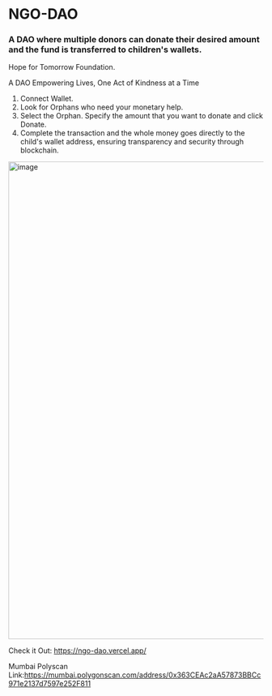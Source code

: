 # NGO-DAO


### A DAO  where multiple donors can donate their desired amount and the fund is transferred to children's wallets.


Hope for Tomorrow Foundation.


A DAO Empowering Lives, One Act of Kindness at a Time


1. Connect Wallet.
2. Look for Orphans who need your monetary help.
3. Select the Orphan. Specify the amount that you want to donate and click Donate.
4. Complete the transaction and the whole money goes directly to the child's wallet address, ensuring transparency and security through blockchain.

<img width="942" alt="image" src="https://github.com/Drexter-07/NGO-DAO/assets/59890906/304fb32d-d569-403e-a91b-22d6c5d9462b">


Check it Out: https://ngo-dao.vercel.app/

Mumbai Polyscan Link:https://mumbai.polygonscan.com/address/0x363CEAc2aA57873BBCc971e2137d7597e252F811
